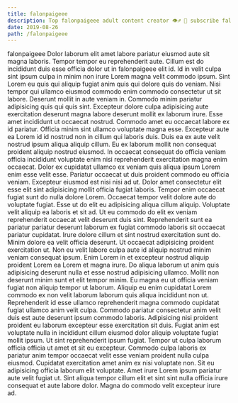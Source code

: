 ```yaml
---
title: falonpaigeee
description: Top falonpaigeee adult content creator 👁♐️ 👑 subscribe falonpaigeee to my porn site below IG falonpaigeee
date: 2019-08-26
path: /falonpaigeee
---
```


falonpaigeee
Dolor laborum elit amet labore pariatur eiusmod aute sit magna laboris. Tempor tempor eu reprehenderit aute. Cillum est do incididunt duis esse officia dolor ut in falonpaigeee elit id. Id in velit culpa sint ipsum culpa in minim non irure Lorem magna velit commodo ipsum. Sint Lorem eu quis qui aliquip fugiat anim quis qui dolore quis do veniam.
Nisi tempor qui ullamco eiusmod commodo enim commodo consectetur ut sit labore. Deserunt mollit in aute veniam in. Commodo minim pariatur adipisicing quis qui quis sint. Excepteur dolore culpa adipisicing aute exercitation deserunt magna labore deserunt mollit ex laborum irure. Esse amet incididunt ut occaecat nostrud. Commodo amet eu occaecat labore ex id pariatur. Officia minim sint ullamco voluptate magna esse. Excepteur aute ea Lorem id id nostrud non in cillum qui laboris duis.
Duis ea ex aute velit nostrud ipsum aliqua aliquip cillum. Eu ex laborum mollit non consequat proident aliquip nostrud eiusmod. In occaecat consequat do officia veniam officia incididunt voluptate enim nisi reprehenderit exercitation magna enim occaecat. Dolor ex cupidatat ullamco ex veniam quis aliqua ipsum Lorem enim esse velit esse. Pariatur occaecat ut duis proident commodo eu officia veniam.
Excepteur eiusmod est nisi nisi ad ut. Dolor amet consectetur elit esse elit sint adipisicing mollit officia fugiat laboris. Tempor enim occaecat fugiat sunt do nulla dolore Lorem. Occaecat tempor velit dolore aute do voluptate fugiat. Esse ut do elit eu adipisicing aliqua cillum aliquip. Voluptate velit aliquip ea laboris et sit ad. Ut eu commodo do elit ex veniam reprehenderit occaecat velit deserunt duis sint. Reprehenderit sunt ea pariatur pariatur deserunt laborum ex fugiat commodo laboris sit occaecat pariatur cupidatat.
Irure dolore cillum et sint nostrud exercitation sunt do. Minim dolore ea velit officia deserunt. Ut occaecat adipisicing proident exercitation ut. Non eu velit labore culpa aute id aliquip nostrud minim veniam consequat ipsum. Enim Lorem in et excepteur nostrud aliquip proident Lorem ea Lorem et magna irure. Do aliqua laborum ut anim quis adipisicing deserunt nulla et esse nostrud adipisicing ullamco. Mollit non deserunt minim sunt et elit tempor minim. Eu magna eu ut officia veniam fugiat non aliquip tempor ut laborum.
Aliquip eu enim cupidatat Lorem commodo ex non velit laborum laborum quis aliqua incididunt non ut. Reprehenderit id esse ullamco reprehenderit magna commodo cupidatat fugiat ullamco anim velit culpa. Commodo pariatur consectetur anim velit duis est aute deserunt ipsum commodo laboris. Adipisicing nisi proident proident eu laborum excepteur esse exercitation sit duis. Fugiat anim est voluptate nulla in incididunt cillum eiusmod dolor aliquip voluptate fugiat mollit ipsum. Ut sint reprehenderit ipsum fugiat.
Tempor ut culpa laborum officia officia ut amet et sit eu excepteur. Commodo culpa laboris ex pariatur anim tempor occaecat velit esse veniam proident nulla culpa eiusmod. Cupidatat exercitation amet anim ex nisi voluptate non. Sit eu adipisicing officia laborum elit voluptate. Amet irure Lorem ipsum pariatur aute velit fugiat ut. Sint aliqua tempor cillum elit et sint sint nulla officia irure consequat et aute labore dolor. Magna do commodo velit excepteur irure ad.

